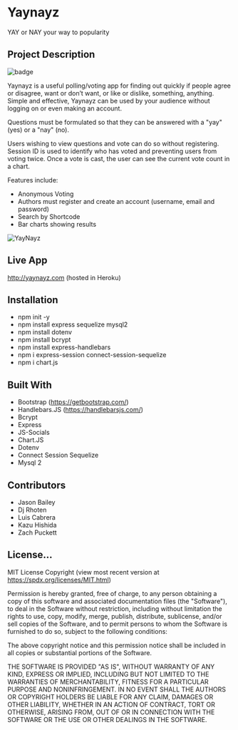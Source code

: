 # Yaynayz
YAY or NAY your way to popularity

## Project Description
![badge](https://img.shields.io/badge/license-MIT-blue)

Yaynayz is a useful polling/voting app for finding out quickly if people agree or disagree, want or don’t want, or like or dislike, something, anything. Simple and effective, Yaynayz can be used by your audience without logging on or even making an account.

Questions must be formulated so that they can be answered with a "yay" (yes) or a "nay" (no).

Users wishing to view questions and vote can do so without registering. Session ID is used to identify who has voted and preventing users from voting twice. Once a vote is cast, the user can see the current vote count in a chart.

Features include:
- Anonymous Voting
- Authors must register and create an account (username, email and password)
- Search by Shortcode
- Bar charts showing results

![YayNayz](https://user-images.githubusercontent.com/54341829/120085854-23556a00-c0a1-11eb-940a-907999d161a7.gif)

## Live App
http://yaynayz.com (hosted in Heroku)

## Installation
- npm init -y
- npm install express sequelize mysql2
- npm install dotenv
- npm install bcrypt
- npm install express﻿-handlebars
- npm i express-session connect-session-sequelize
- npm i chart.js

## Built With
* Bootstrap  (https://getbootstrap.com/)
* Handlebars.JS (https://handlebarsjs.com/)
* Bcrypt
* Express
* JS-Socials
* Chart.JS
* Dotenv
* Connect Session Sequelize
* Mysql 2

## Contributors
* Jason Bailey
* Dj Rhoten 
* Luis Cabrera
* Kazu Hishida
* Zach Puckett

## License...
MIT License Copyright
(view most recent version at https://spdx.org/licenses/MIT.html)

Permission is hereby granted, free of charge, to any person obtaining a copy 
of this software and associated documentation files (the "Software"), to deal 
in the Software without restriction, including without limitation the rights 
to use, copy, modify, merge, publish, distribute, sublicense, and/or sell 
copies of the Software, and to permit persons to whom the Software is 
furnished to do so, subject to the following conditions:

The above copyright notice and this permission notice shall be included in all 
copies or substantial portions of the Software.

THE SOFTWARE IS PROVIDED "AS IS", WITHOUT WARRANTY OF ANY KIND, EXPRESS OR 
IMPLIED, INCLUDING BUT NOT LIMITED TO THE WARRANTIES OF MERCHANTABILITY, 
FITNESS FOR A PARTICULAR PURPOSE AND NONINFRINGEMENT. IN NO EVENT SHALL THE 
AUTHORS OR COPYRIGHT HOLDERS BE LIABLE FOR ANY CLAIM, DAMAGES OR OTHER 
LIABILITY, WHETHER IN AN ACTION OF CONTRACT, TORT OR OTHERWISE, ARISING FROM, 
OUT OF OR IN CONNECTION WITH THE SOFTWARE OR THE USE OR OTHER DEALINGS IN THE 
SOFTWARE.
